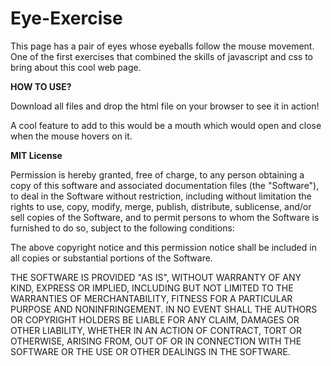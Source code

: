 # Eye-Exercise
This page has a pair of eyes whose eyeballs follow the mouse movement. One of the first exercises that combined the skills of javascript and css to bring about this cool web page. 

**HOW TO USE?**

Download all files and drop the html file on your browser to see it in action!


A cool feature to add to this would be a mouth which would open and close when the mouse hovers on it.

**MIT License**

Permission is hereby granted, free of charge, to any person obtaining a copy of this software and associated documentation files (the "Software"), to deal in the Software without restriction, including without limitation the rights to use, copy, modify, merge, publish, distribute, sublicense, and/or sell copies of the Software, and to permit persons to whom the Software is furnished to do so, subject to the following conditions:

The above copyright notice and this permission notice shall be included in all copies or substantial portions of the Software.

THE SOFTWARE IS PROVIDED "AS IS", WITHOUT WARRANTY OF ANY KIND, EXPRESS OR IMPLIED, INCLUDING BUT NOT LIMITED TO THE WARRANTIES OF MERCHANTABILITY, FITNESS FOR A PARTICULAR PURPOSE AND NONINFRINGEMENT. IN NO EVENT SHALL THE AUTHORS OR COPYRIGHT HOLDERS BE LIABLE FOR ANY CLAIM, DAMAGES OR OTHER LIABILITY, WHETHER IN AN ACTION OF CONTRACT, TORT OR OTHERWISE, ARISING FROM, OUT OF OR IN CONNECTION WITH THE SOFTWARE OR THE USE OR OTHER DEALINGS IN THE SOFTWARE.
